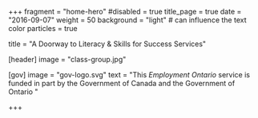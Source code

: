 +++
fragment = "home-hero"
#disabled = true
title_page = true
date = "2016-09-07"
weight = 50
background = "light" # can influence the text color
particles = true

title = "A Doorway to Literacy & Skills for Success Services"

[header]
  image = "class-group.jpg"
  
[gov]
  image = "gov-logo.svg"
  text = "This *Employment Ontario* service is funded in part by the Government of Canada and the Government of Ontario "
  
+++
